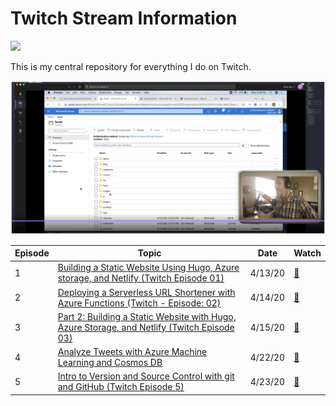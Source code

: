 # Twitch Stream Information

![](https://th.bing.com/th/id/OIP.LRjBsUgS1XYpjVmhkpddHgHaCd?w=300&h=99&c=7&o=5&dpr=2&pid=1.7)

This is my central repository for everything I do on Twitch.

![](img/ep1.png)

|Episode   |Topic   |Date   |Watch   |
|---|---|---|---|
|1   |[Building a Static Website Using Hugo, Azure storage, and Netlify (Twitch Episode 01)](/ep01/README.md)   |4/13/20   | [📼](https://youtu.be/jRgcvNpzpL0)  |
|2   |[Deploying a Serverless URL Shortener with Azure Functions (Twitch - Episode: 02)](/ep02/README.md)   |4/14/20   | [📼](https://youtu.be/qhy5aNUqIMc)  |
|3   |[Part 2: Building a Static Website with Hugo, Azure Storage, and Netlify (Twitch Episode 03)](/ep03/README.md)   |4/15/20   |[📼](https://youtu.be/StmINse2jME)   |
|4   |[Analyze Tweets with Azure Machine Learning and Cosmos DB](/ep04/README.md)   |4/22/20   |[📼](https://youtu.be/cR86v2CgvGc)   |
|5   |[Intro to Version and Source Control with git and GitHub (Twitch Episode 5)](/ep04/README.md)   |4/23/20   |[📼](https://youtu.be/vTrBZbISdwM)   |